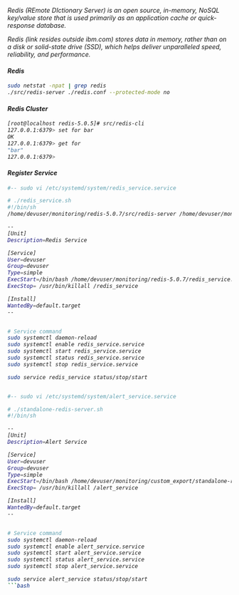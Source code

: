 
<i>Redis (REmote DIctionary Server) is an open source, in-memory, NoSQL key/value store that is used primarily as an application cache or quick-response database.

Redis (link resides outside ibm.com) stores data in memory, rather than on a disk or solid-state drive (SSD), which helps deliver unparalleled speed, reliability, and performance.

#### Redis
```bash
sudo netstat -npat | grep redis
./src/redis-server ./redis.conf --protected-mode no
```


#### Redis Cluster
```bash
[root@localhost redis-5.0.5]# src/redis-cli
127.0.0.1:6379> set for bar
OK
127.0.0.1:6379> get for
"bar"
127.0.0.1:6379>
```


#### Register Service
```bash
#-- sudo vi /etc/systemd/system/redis_service.service

# ./redis_service.sh
#!/bin/sh
/home/devuser/monitoring/redis-5.0.7/src/redis-server /home/devuser/monitoring/redis-5.0.7/redis.conf --protected-mode no

--
[Unit]
Description=Redis Service

[Service]
User=devuser
Group=devuser
Type=simple
ExecStart=/bin/bash /home/devuser/monitoring/redis-5.0.7/redis_service.sh
ExecStop= /usr/bin/killall /redis_service

[Install]
WantedBy=default.target
--


# Service command
sudo systemctl daemon-reload
sudo systemctl enable redis_service.service
sudo systemctl start redis_service.service 
sudo systemctl status redis_service.service 
sudo systemctl stop redis_service.service 

sudo service redis_service status/stop/start


#-- sudo vi /etc/systemd/system/alert_service.service

# ./standalone-redis-server.sh
#!/bin/sh

--
[Unit]
Description=Alert Service

[Service]
User=devuser
Group=devuser
Type=simple
ExecStart=/bin/bash /home/devuser/monitoring/custom_export/standalone-redis-server-direct.sh
ExecStop= /usr/bin/killall /alert_service

[Install]
WantedBy=default.target
--


# Service command
sudo systemctl daemon-reload
sudo systemctl enable alert_service.service
sudo systemctl start alert_service.service 
sudo systemctl status alert_service.service 
sudo systemctl stop alert_service.service 

sudo service alert_service status/stop/start
```bash